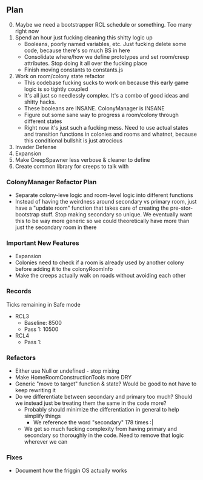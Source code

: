 ## Plan
0. Maybe we need a bootstrapper RCL schedule or something.  Too many right now
1. Spend an hour just fucking cleaning this shitty logic up
    - Booleans, poorly named variables, etc.  Just fucking delete some code, because there's so much BS in here
    - Consolidate where/how we define prototypes and set room/creep attributes.  Stop doing it all over the fucking place
    - Finish moving constants to constants.js
2. Work on room/colony state refactor
    - This codebase fucking sucks to work on because this early game logic is so tightly coupled
    - It's all just so needlessly complex.  It's a combo of good ideas and shitty hacks.
    - These booleans are INSANE.  ColonyManager is INSANE
    - Figure out some sane way to progress a room/colony through different states
    - Right now it's just such a fucking mess.  Need to use actual states and transition functions in colonies and rooms and whatnot, because this conditional bullshit is just atrocious
3. Invader Defense
4. Expansion
5. Make CreepSpawner less verbose & cleaner to define
6. Create common library for creeps to talk with

### ColonyManager Refactor Plan
- Separate colony-leve logic and room-level logic into different functions
- Instead of having the weirdness around secondary vs primary room, just have a "update room" function that takes care of creating the pre-stor-bootstrap stuff.  Stop making secondary so unique.  We eventually want this to be way more generic so we could theoretically have more than just the secondary room in there

### Important New Features
- Expansion
- Colonies need to check if a room is already used by another colony before adding it to the colonyRoomInfo
- Make the creeps actually walk on roads without avoiding each other

### Records
Ticks remaining in Safe mode
- RCL3 
    - Baseline: 8500
    - Pass 1: 10500
- RCL4
    - Pass 1:

### Refactors
- Either use Null or undefined - stop mixing
- Make HomeRoomConstructionTools more DRY
- Generic "move to target" function & state?  Would be good to not have to keep rewriting it
- Do we differentiate between secondary and primary too much? Should we instead just be treating them the same in the code more?
    - Probably should minimize the differentiation in general to help simplify things
        - We reference the word "secondary" 178 times :|
    - We get so much fucking complexity from having primary and secondary so thoroughly in the code.  Need to remove that logic wherever we can

### Fixes
- Document how the friggin OS actually works